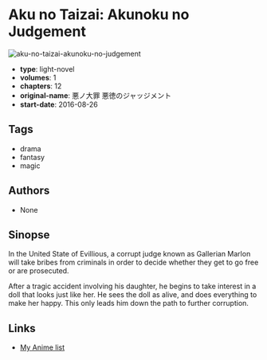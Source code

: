 # Aku no Taizai: Akunoku no Judgement

![aku-no-taizai-akunoku-no-judgement](https://cdn.myanimelist.net/images/manga/3/194119.jpg)

-   **type**: light-novel
-   **volumes**: 1
-   **chapters**: 12
-   **original-name**: 悪ノ大罪 悪徳のジャッジメント
-   **start-date**: 2016-08-26

## Tags

-   drama
-   fantasy
-   magic

## Authors

-   None

## Sinopse

In the United State of Evillious, a corrupt judge known as Gallerian Marlon will take bribes from criminals in order to decide whether they get to go free or are prosecuted.

After a tragic accident involving his daughter, he begins to take interest in a doll that looks just like her. He sees the doll as alive, and does everything to make her happy. This only leads him down the path to further corruption.

## Links

-   [My Anime list](https://myanimelist.net/manga/106014/Aku_no_Taizai__Akunoku_no_Judgement)
